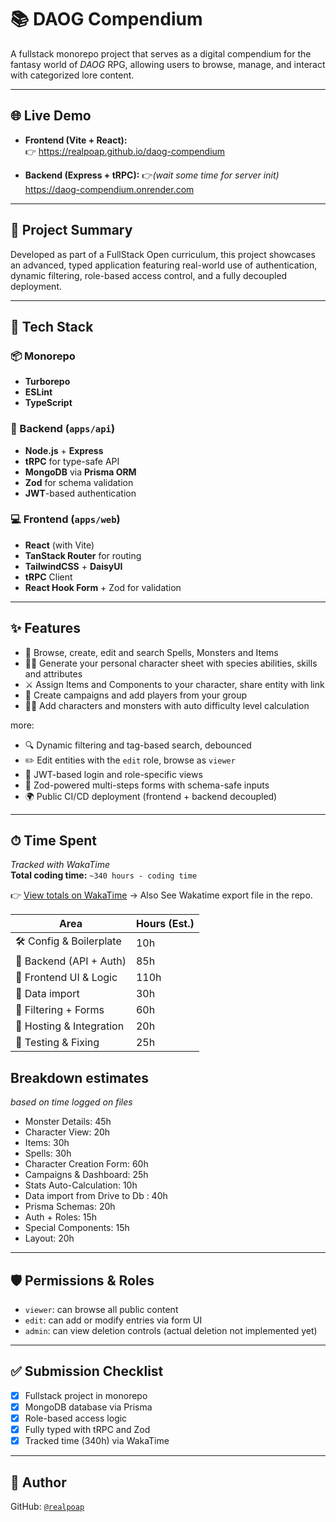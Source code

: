 # 📚 DAOG Compendium

A fullstack monorepo project that serves as a digital compendium for the fantasy
world of _DAOG_ RPG, allowing users to browse, manage, and interact with
categorized lore content.

---

## 🌐 Live Demo

- **Frontend (Vite + React):**  
  👉 https://realpoap.github.io/daog-compendium

- **Backend (Express + tRPC):** 👉*(wait some time for server init)*
  https://daog-compendium.onrender.com

---

## 🎯 Project Summary

Developed as part of a FullStack Open curriculum, this project showcases an
advanced, typed application featuring real-world use of authentication, dynamic
filtering, role-based access control, and a fully decoupled deployment.

---

## 🚀 Tech Stack

### 📦 Monorepo

- **Turborepo**
- **ESLint**
- **TypeScript**

### 🔧 Backend (`apps/api`)

- **Node.js** + **Express**
- **tRPC** for type-safe API
- **MongoDB** via **Prisma ORM**
- **Zod** for schema validation
- **JWT**-based authentication

### 💻 Frontend (`apps/web`)

- **React** (with Vite)
- **TanStack Router** for routing
- **TailwindCSS** + **DaisyUI**
- **tRPC** Client
- **React Hook Form** + Zod for validation

---

## ✨ Features

- 📖 Browse, create, edit and search Spells, Monsters and Items
- 🧙‍♂️ Generate your personal character sheet with species abilities, skills and
  attributes
- ⚔️ Assign Items and Components to your character, share entity with link
- 🎲 Create campaigns and add players from your group
- 🧟‍♂️ Add characters and monsters with auto difficulty level calculation

more:

- 🔍 Dynamic filtering and tag-based search, debounced
- ✏️ Edit entities with the `edit` role, browse as `viewer`
- 🔐 JWT-based login and role-specific views
- 🧩 Zod-powered multi-steps forms with schema-safe inputs
- 🌍 Public CI/CD deployment (frontend + backend decoupled)

---

## ⏱ Time Spent

_Tracked with WakaTime_  
**Total coding time:** `~340 hours - coding time`

👉
[View totals on WakaTime](https://wakatime.com/@05ad44a3-a7f6-44ba-8534-0e534c30ce90)
-> Also See Wakatime export file in the repo.

| Area                     | Hours (Est.) |
| ------------------------ | ------------ |
| 🛠️ Config & Boilerplate  | 10h          |
| 🧠 Backend (API + Auth)  | 85h          |
| 🎨 Frontend UI & Logic   | 110h         |
| 🛒 Data import           | 30h          |
| 🔎 Filtering + Forms     | 60h          |
| 🚀 Hosting & Integration | 20h          |
| 🧪 Testing & Fixing      | 25h          |

## Breakdown estimates

_based on time logged on files_

- Monster Details: 45h
- Character View: 20h
- Items: 30h
- Spells: 30h
- Character Creation Form: 60h
- Campaigns & Dashboard: 25h
- Stats Auto-Calculation: 10h
- Data import from Drive to Db : 40h
- Prisma Schemas: 20h
- Auth + Roles: 15h
- Special Components: 15h
- Layout: 20h

---

## 🛡️ Permissions & Roles

- `viewer`: can browse all public content
- `edit`: can add or modify entries via form UI
- `admin`: can view deletion controls (actual deletion not implemented yet)

---

## ✅ Submission Checklist

- [x] Fullstack project in monorepo
- [x] MongoDB database via Prisma
- [x] Role-based access logic
- [x] Fully typed with tRPC and Zod
- [x] Tracked time (340h) via WakaTime

---

## 🙈 Author

GitHub: [`@realpoap`](https://github.com/realpoap)
